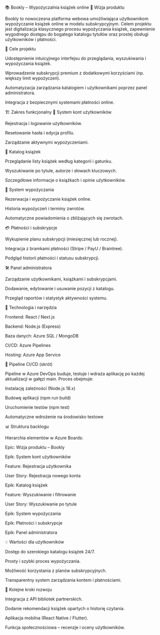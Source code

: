   📚 Bookly – Wypożyczalnia książek online
🧭 Wizja produktu

Bookly to nowoczesna platforma webowa umożliwiająca użytkownikom wypożyczanie książek online w modelu subskrypcyjnym.
Celem projektu jest digitalizacja klasycznego procesu wypożyczania książek, zapewnienie wygodnego dostępu do bogatego katalogu tytułów oraz prostej obsługi użytkowników i płatności.

🎯 Cele projektu

Udostępnienie intuicyjnego interfejsu do przeglądania, wyszukiwania i wypożyczania książek.

Wprowadzenie subskrypcji premium z dodatkowymi korzyściami (np. większy limit wypożyczeń).

Automatyzacja zarządzania katalogiem i użytkownikami poprzez panel administratora.

Integracja z bezpiecznymi systemami płatności online.

  🏗️ Zakres funkcjonalny
🔑 System kont użytkowników

Rejestracja i logowanie użytkowników.

Resetowanie hasła i edycja profilu.

Zarządzanie aktywnymi wypożyczeniami.

📖 Katalog książek

Przeglądanie listy książek według kategorii i gatunku.

Wyszukiwanie po tytule, autorze i słowach kluczowych.

Szczegółowe informacje o książkach i opinie użytkowników.

🔄 System wypożyczania

Rezerwacja i wypożyczanie książek online.

Historia wypożyczeń i terminy zwrotów.

Automatyczne powiadomienia o zbliżających się zwrotach.

💳 Płatności i subskrypcje

Wykupienie planu subskrypcji (miesięcznej lub rocznej).

Integracja z bramkami płatności (Stripe / PayU / Braintree).

Podgląd historii płatności i statusu subskrypcji.

🛠️ Panel administratora

Zarządzanie użytkownikami, książkami i subskrypcjami.

Dodawanie, edytowanie i usuwanie pozycji z katalogu.

Przegląd raportów i statystyk aktywności systemu.

🧩 Technologia i narzędzia

Frontend: React / Next.js

Backend: Node.js (Express)

Baza danych: Azure SQL / MongoDB

CI/CD: Azure Pipelines

Hosting: Azure App Service

🚀 Pipeline CI/CD (skrót)

Pipeline w Azure DevOps buduje, testuje i wdraża aplikację po każdej aktualizacji w gałęzi main.
Proces obejmuje:

Instalację zależności (Node.js 18.x)

Budowę aplikacji (npm run build)

Uruchomienie testów (npm test)

Automatyczne wdrożenie na środowisko testowe

📊 Struktura backlogu

Hierarchia elementów w Azure Boards:

Epic: Wizja produktu – Bookly

Epik: System kont użytkowników

Feature: Rejestracja użytkownika

User Story: Rejestracja nowego konta

Epik: Katalog książek

Feature: Wyszukiwanie i filtrowanie

User Story: Wyszukiwanie po tytule

Epik: System wypożyczania

Epik: Płatności i subskrypcje

Epik: Panel administratora

💡 Wartości dla użytkowników

Dostęp do szerokiego katalogu książek 24/7.

Prosty i szybki proces wypożyczania.

Możliwość korzystania z planów subskrypcyjnych.

Transparentny system zarządzania kontem i płatnościami.

🧱 Kolejne kroki rozwoju

Integracja z API bibliotek partnerskich.

Dodanie rekomendacji książek opartych o historię czytania.

Aplikacja mobilna (React Native / Flutter).

Funkcja społecznościowa – recenzje i oceny użytkowników.
